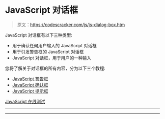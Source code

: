 # JavaScript 对话框

> 原文：<https://codescracker.com/js/js-dialog-box.htm>

JavaScript 对话框有以下三种类型:

*   用于确认任何用户输入的 JavaScript 对话框
*   用于引发警告框的 JavaScript 对话框
*   JavaScript 对话框，用于用户的一种输入

您将了解关于对话框的所有内容，分为以下三个教程:

*   [JavaScript 警告框](/js/js-alert-box.htm)
*   [JavaScript 确认框](/js/js-confirm-box.htm)
*   [JavaScript 提示框](/js/js-prompt-box.htm)

[JavaScript 在线测试](/exam/showtest.php?subid=6)

* * *

* * *